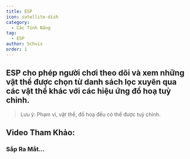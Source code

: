```yaml
---
title: ESP
icon: satellite-dish
category:
  - Các Tính Năng
tag:
  - ESP
author: Schvis
order: 1
---
```


## ESP cho phép người chơi theo dõi và xem những vật thể được chọn từ danh sách lọc xuyên qua các vật thể khác với các hiệu ứng đồ hoạ tuỳ chỉnh.
> Lưu ý: Phạm vi, vật thể, đồ hoạ đều có thể được tuỳ chỉnh.

## Video Tham Khảo:

### Sắp Ra Mắt...
